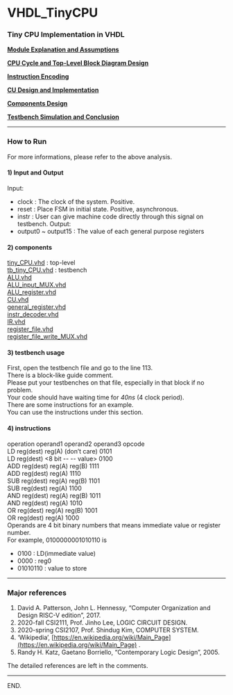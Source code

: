 # VHDL_TinyCPU

### Tiny CPU Implementation in VHDL  

[**Module Explanation and Assumptions**](Tiny%20CPU%20Analysis%205466d04ef5e74a2da7790e5a05af0138/Module%20Explanation%20and%20Assumptions%2027756dd5f7ce40df9598ab9e70e69a91.md)  

[**CPU Cycle and Top-Level Block Diagram Design**](Tiny%20CPU%20Analysis%205466d04ef5e74a2da7790e5a05af0138/CPU%20Cycle%20and%20Top-Level%20Block%20Diagram%20Design%2065b26b03db404112ae7023067a5b66c3.md)  

[**Instruction Encoding**](Tiny%20CPU%20Analysis%205466d04ef5e74a2da7790e5a05af0138/Instruction%20Encoding%20bdd1ad396eeb4982a3ccbe45d230248f.md)  

[**CU Design and Implementation**](Tiny%20CPU%20Analysis%205466d04ef5e74a2da7790e5a05af0138/CU%20Design%20and%20Implementation%205be3b75cfe1148d7915835c7d33a5713.md)  

[**Components Design**](Tiny%20CPU%20Analysis%205466d04ef5e74a2da7790e5a05af0138/Components%20Design%209e8ffb82148147ce84a4e5a60ddf1300.md)  

[**Testbench Simulation and Conclusion**](Tiny%20CPU%20Analysis%205466d04ef5e74a2da7790e5a05af0138/Testbench%20Simulation%20and%20Conclusion%20957987fb50e3484f8b83251dc5b17d47.md)  

---

### How to Run

For more informations, please refer to the above analysis.  

#### 1) Input and Output
Input:
- clock		: The clock of the system. Positive.
- reset		: Place FSM in initial state. Positive, asynchronous.
- instr		: User can give machine code directly through this signal on testbench.
Output:
- output0 ~ output15	: The value of each general purpose registers


#### 2) components
[tiny_CPU.vhd](tiny_CPU.vhd)		: top-level  
[tb_tiny_CPU.vhd](tb_tiny_CPU.vhd)		: testbench  
[ALU.vhd](ALU.vhd)  
[ALU_input_MUX.vhd](ALU_input_MUX.vhd)  
[ALU_register.vhd](ALU_register.vhd)  
[CU.vhd](CU.vhd)  
[general_register.vhd](general_register.vhd)  
[instr_decoder.vhd](instr_decoder.vhd)  
[IR.vhd](IR.vhd)  
[register_file.vhd](register_file.vhd)  
[register_file_write_MUX.vhd](register_file_write_MUX.vhd)  


#### 3) testbench usage
First, open the testbench file and go to the line 113.  
There is a block-like guide comment.  
Please put your testbenches on that file, especially in that block if no problem.  
Your code should have waiting time for *40ns* (4 clock period).  
There are some instructions for an example.  
You can use the instructions under this section.  


#### 4) instructions
operation	operand1	operand2	operand3	opcode  
LD	reg(dest)	reg(A)	(don’t care)	0101  
LD	reg(dest)	<8 bit --	-- value>	0100  
ADD	reg(dest)	reg(A)	reg(B)	1111  
ADD	reg(dest)	reg(A)	<value>	1110  
SUB	reg(dest)	reg(A)	reg(B)	1101  
SUB	reg(dest)	reg(A)	<value>	1100  
AND	reg(dest)	reg(A)	reg(B)	1011  
AND	reg(dest)	reg(A)	<value>	1010  
OR	reg(dest)	reg(A)	reg(B)	1001  
OR	reg(dest)	reg(A)	<value>	1000  
Operands are 4 bit binary numbers that means immediate value or register number.  
For example, 0100000001010110 is  
- 0100	: LD(immediate value)
- 0000	: reg0
- 01010110	: value to store

---

### Major references

1. David A. Patterson, John L. Hennessy, “Computer Organization and Design RISC-V edition”, 2017.
2. 2020-fall CSI2111, Prof. Jinho Lee, LOGIC CIRCUIT DESIGN.
3. 2020-spring CSI2107, Prof. Shindug Kim, COMPUTER SYSTEM.
4. ‘Wikipedia’, [https://en.wikipedia.org/wiki/Main_Page](https://en.wikipedia.org/wiki/Main_Page) .
5. Randy H. Katz, Gaetano Borriello, “Contemporary Logic Design”, 2005.

The detailed references are left in the comments.

---

END.  
